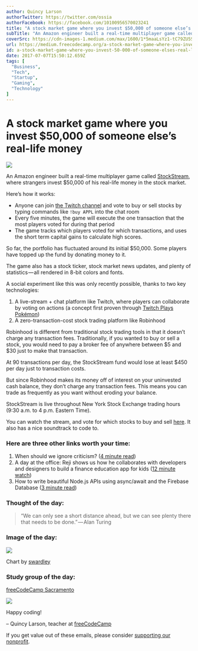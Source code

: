 ```yaml
---
author: Quincy Larson
authorTwitter: https://twitter.com/ossia
authorFacebook: https://facebook.com/10100956570023241
title: "A stock market game where you invest $50,000 of someone else’s real-life money"
subTitle: "An Amazon engineer built a real-time multiplayer game called StockStream, where strangers invest $50,000 of his real-life money in the st..."
coverSrc: https://cdn-images-1.medium.com/max/1600/1*5maaLsYz1-tC79ZU5SAlTg.png
url: https://medium.freecodecamp.org/a-stock-market-game-where-you-invest-50-000-of-someone-elses-real-life-money-4dd98482651b
id: a-stock-market-game-where-you-invest-50-000-of-someone-elses-real-life-money-4dd98482651b
date: 2017-07-07T15:50:12.659Z
tags: [
  "Business",
  "Tech",
  "Startup",
  "Gaming",
  "Technology"
]
---
```

# A stock market game where you invest $50,000 of someone else’s real-life money



![](https://cdn-images-1.medium.com/max/1600/1*5maaLsYz1-tC79ZU5SAlTg.png)



An Amazon engineer built a real-time multiplayer game called [StockStream](https://fcc.im/2tpeJus), where strangers invest $50,000 of his real-life money in the stock market.

Here’s how it works:

*   Anyone can join [the Twitch channel](https://fcc.im/2tybyyW) and vote to buy or sell stocks by typing commands like `!buy APPL` into the chat room
*   Every five minutes, the game will execute the one transaction that the most players voted for during that period
*   The game tracks which players voted for which transactions, and uses the short term capital gains to calculate high scores.

So far, the portfolio has fluctuated around its initial $50,000\. Some players have topped up the fund by donating money to it.

The game also has a stock ticker, stock market news updates, and plenty of statistics — all rendered in 8-bit colors and fonts.

A social experiment like this was only recently possible, thanks to two key technologies:

1.  A live-stream + chat platform like Twitch, where players can collaborate by voting on actions (a concept first proven through [Twitch Plays Pokémon](https://fcc.im/2tppEnS))
2.  A zero-transaction-cost stock trading platform like Robinhood

Robinhood is different from traditional stock trading tools in that it doesn’t charge any transaction fees. Traditionally, if you wanted to buy or sell a stock, you would need to pay a broker fee of anywhere between $5 and $30 just to make that transaction.

At 90 transactions per day, the StockStream fund would lose at least $450 per day just to transaction costs.

But since Robinhood makes its money off of interest on your uninvested cash balance, they don’t charge any transaction fees. This means you can trade as frequently as you want without eroding your balance.

StockStream is live throughout New York Stock Exchange trading hours (9:30 a.m. to 4 p.m. Eastern Time).

You can watch the stream, and vote for which stocks to buy and sell [here](https://fcc.im/2tybyyW). It also has a nice soundtrack to code to.

### Here are three other links worth your time:

1.  When should we ignore criticism? ([4 minute read](https://fcc.im/2uyoLaZ))
2.  A day at the office: Reji shows us how he collaborates with developers and designers to build a finance education app for kids ([12 minute watch](https://fcc.im/2sUEWxg))
3.  How to write beautiful Node.js APIs using async/await and the Firebase Database ([3 minute read](https://fcc.im/2tPE55O))

### Thought of the day:

> “We can only see a short distance ahead, but we can see plenty there that needs to be done.” — Alan Turing

### Image of the day:



![](https://cdn-images-1.medium.com/max/1600/1*rkyVePD-0i7ZmIBMrrBuJA.jpeg)



Chart by [swardley](https://medium.com/@swardley)

### Study group of the day:

[freeCodeCamp Sacramento](https://fcc.im/2sOuw7u)



![](https://cdn-images-1.medium.com/max/1600/1*vnSLN_W-DJj_kwaERRmelw.jpeg)



Happy coding!

– Quincy Larson, teacher at [freeCodeCamp](https://fcc.im/2uyMKqG)

If you get value out of these emails, please consider [supporting our nonprofit](http://bit.ly/donate-to-fcc).








